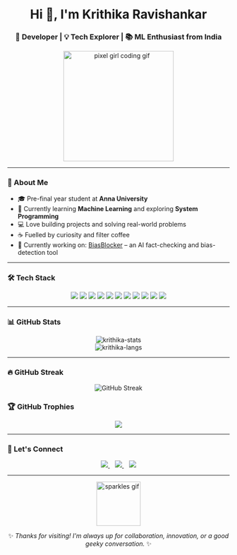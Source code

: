 <!-- PROFILE HEADER -->
<h1 align="center">Hi 👋, I'm Krithika Ravishankar</h1>
<h3 align="center">🚀 Developer | 💡 Tech Explorer | 📚 ML Enthusiast from India
</h3>

<p align="center">
  <img src="https://i.redd.it/n4rr3aqcfgpe1.gif" width="250" alt="pixel girl coding gif"/>
</p>

---

<!-- ABOUT ME SECTION -->
### 🌱 About Me

- 🎓 Pre-final year student at **Anna University**
- 🧠 Currently learning **Machine Learning** and exploring **System Programming**
- 💻 Love building projects and solving real-world problems
- ☕ Fuelled by curiosity and filter coffee
- 🚀 Currently working on: [BiasBlocker](https://github.com/kritzr/BiasBlocker) – an AI fact-checking and bias-detection tool

---

<!-- TECH STACK -->
### 🛠️ Tech Stack
<p align="center">
  <img src="https://img.shields.io/badge/C-00599C?style=flat&logo=c&logoColor=white"/>
  <img src="https://img.shields.io/badge/C++-00599C?style=flat&logo=cplusplus&logoColor=white"/>
  <img src="https://img.shields.io/badge/Java-ED8B00?style=flat&logo=java&logoColor=white"/>
  <img src="https://img.shields.io/badge/Python-3776AB?style=flat&logo=python&logoColor=white"/>
  <img src="https://img.shields.io/badge/HTML5-E34F26?style=flat&logo=html5&logoColor=white"/>
  <img src="https://img.shields.io/badge/CSS3-1572B6?style=flat&logo=css3&logoColor=white"/>
  <img src="https://img.shields.io/badge/JavaScript-F7DF1E?style=flat&logo=javascript&logoColor=black"/>
  <img src="https://img.shields.io/badge/MySQL-4479A1?style=flat&logo=mysql&logoColor=white"/>
  <img src="https://img.shields.io/badge/Linux-FCC624?style=flat&logo=linux&logoColor=black"/>
  <img src="https://img.shields.io/badge/Spring-6DB33F?style=flat&logo=spring&logoColor=white"/>
  <img src="https://img.shields.io/badge/Arduino-00979D?style=flat&logo=arduino&logoColor=white"/>
</p>

---

<!-- GITHUB STATS -->
### 📊 GitHub Stats
<p align="center">
  <img src="https://github-readme-stats.vercel.app/api?username=kritzr&show_icons=true&theme=radical" alt="krithika-stats" />
  <br/>
  <img src="https://github-readme-stats.vercel.app/api/top-langs/?username=kritzr&layout=compact&theme=radical" alt="krithika-langs" />
</p>

---

<!-- STREAKS AND TROPHIES -->
### 🔥 GitHub Streak
<p align="center">
  <img src="https://streak-stats.demolab.com/?user=kritzr&theme=radical" alt="GitHub Streak" />
</p>

### 🏆 GitHub Trophies
<p align="center">
  <img src="https://github-profile-trophy.vercel.app/?username=kritzr&theme=darkhub&margin-w=10" />
</p>

---

<!-- CONNECT WITH ME -->
### 📢 Let's Connect
<p align="center">
  <a href="https://www.linkedin.com/in/krithika-ravishankar/" target="_blank">
    <img src="https://img.shields.io/badge/LinkedIn-0A66C2?style=flat&logo=linkedin&logoColor=white"/>
  </a>
  &nbsp;&nbsp;
  <a href="https://leetcode.com/kritz15/" target="_blank">
    <img src="https://img.shields.io/badge/LeetCode-FFA116?style=flat&logo=leetcode&logoColor=black"/>
  </a>
  &nbsp;&nbsp;
  <a href="mailto:krithikaravsishankar4@gmail.com" target="_blank">
    <img src="https://img.shields.io/badge/Gmail-D14836?style=flat&logo=gmail&logoColor=white"/>
  </a>
</p>

---

<!-- FOOTER GIF -->
<p align="center">
  <img src="https://media.giphy.com/media/3oriO0OEd9QIDdllqo/giphy.gif" width="100" alt="sparkles gif"/>
</p>

<p align="center">
  ✨ <em>Thanks for visiting! I’m always up for collaboration, innovation, or a good geeky conversation.</em> ✨
</p>
